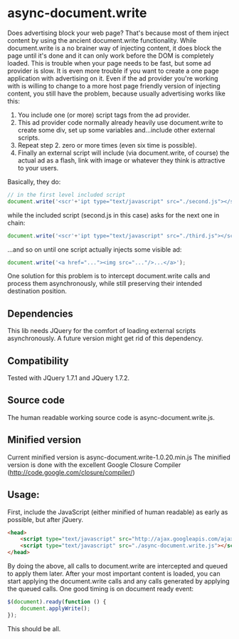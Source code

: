 async-document.write
====================

Does advertising block your web page? That's because most of them inject content by using the ancient document.write functionality.
While document.write is a no brainer way of injecting content, it does block the page until it's done and it can only work before the DOM is completely loaded.
This is trouble when your page needs to be fast, but some ad provider is slow. It is even more trouble if you want to create a one page application with advertising on it.
Even if the ad provider you're working with is willing to change to a more host page friendly version of injecting content, you still have the problem, because usually advertising works like this:

1. You include one (or more) script tags from the ad provider. 
2. This ad provider code normally already heavily use document.write to create some div, set up some variables and...include other external scripts.
3. Repeat step 2. zero or more times (even six time is possible).
4. Finally an external script will include (via document.write, of course) the actual ad as a flash, link with image or whatever they think is attractive to your users.

Basically, they do:
```js
// in the first level included script
document.write('<scr'+'ipt type="text/javascript" src="./second.js"></scr'+'ipt>');
```
while the included script (second.js in this case) asks for the next one in chain:
```js
document.write('<scr'+'ipt type="text/javascript" src="./third.js"></scr'+'ipt>');
```
...and so on until one script actually injects some visible ad:
```js
document.write('<a href="..."><img src="..."/>...</a>');
```

One solution for this problem is to intercept document.write calls and process them asynchronously, while still preserving their intended destination position.

## Dependencies
This lib needs JQuery for the comfort of loading external scripts asynchronously. A future version might get rid of this dependency.

## Compatibility
Tested with JQuery 1.7.1 and JQuery 1.7.2.

## Source code
The human readable working source code is async-document.write.js.

## Minified version
Current minified version is async-document.write-1.0.20.min.js
The minified version is done with the excellent Google Closure Compiler (http://code.google.com/closure/compiler/)

## Usage:
First, include the JavaScript (either minified of human readable) as early as possible, but after jQuery.
```html
<head>
	<script type="text/javascript" src="http://ajax.googleapis.com/ajax/libs/jquery/1.7.2/jquery.min.js"></script>
	<script type="text/javascript" src="./async-document.write.js"></script>
</head>
```

By doing the above, all calls to document.write are intercepted and queued to apply them later.
After your most important content is loaded, you can start applying the document.write calls and any calls generated by applying the queued calls. One good timing is on document ready event:
```js
$(document).ready(function () {
	document.applyWrite();
});
```

This should be all.


